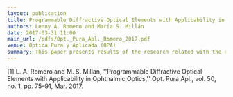 ```yaml
---
layout: publication
title: Programmable Diffractive Optical Elements with Applicability in Ophthalmic Optics
authors: Lenny A. Romero and María S. Millán
date: 2017-03-31 11:00
main_url: /pdfs/Opt._Pura_Apl._Romero_2017.pdf
venue: Optica Pura y Aplicada (OPA)
summary: This paper presents results of the research related with the development of the doctoral thesis of Lenny Alexandra Romero Perez. This work covers the design, the characterization and the analysis of several programmable diffractive optical elements (PDOEs) such as: Fresnel lenses, multifocal lenses, integrated combinations of phase-masks with lenses, and DOEs with extended depth of focus (EDOF) like the Light Sword optical element and the Peacock Eye. This has been pursued to address several problems of human vision, like myopia, hyperopia, astigmatism, and presbyopia, by means of the implementation of such DOEs on a Holoeye Liquid Crystal on Silicon HEO 1080P spatial light modulator. We have developed and implemented several algorithms for generating the necessary optical elements to compensate the different ametropies. Simulation and experimental results demonstrate that several of the considered DOEs have the sufficient imaging performance and thus the potential for compensating ametropies and presbyopia.
---
```


[1]	L. A. Romero and M. S. Millan, ''Programmable Diffractive Optical Elements with Applicability in Ophthalmic Optics,'' Opt. Pura Apl., vol. 50, no. 1, pp. 75–91, Mar. 2017.